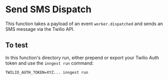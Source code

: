 # Send SMS Dispatch

This function takes a payload of an event `worker.dispatched` and sends an SMS message via the Twilio API.

## To test

In this function's directory run, either prepend or export your Twilio Auth token and use the `inngest run` command:

```
TWILIO_AUTH_TOKEN=XYZ... inngest run
```
